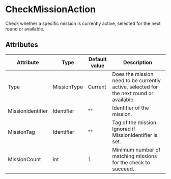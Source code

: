 # CheckMissionAction

Check whether a specific mission is currently active, selected for the next round or available.

## Attributes

| Attribute         | Type        | Default value | Description                                                                             |
|-------------------|-------------|---------------|-----------------------------------------------------------------------------------------|
| Type              | MissionType | Current       | Does the mission need to be currently active, selected for the next round or available. |
| MissionIdentifier | Identifier  | ""            | Identifier of the mission.                                                              |
| MissionTag        | Identifier  | ""            | Tag of the mission. Ignored if MissionIdentifier is set.                                |
| MissionCount      | int         | 1             | Minimum number of matching missions for the check to succeed.                           |




